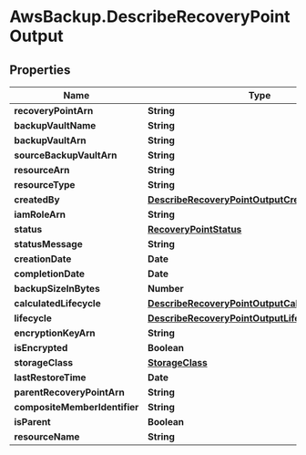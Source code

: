 # AwsBackup.DescribeRecoveryPointOutput

## Properties

Name | Type | Description | Notes
------------ | ------------- | ------------- | -------------
**recoveryPointArn** | **String** |  | [optional] 
**backupVaultName** | **String** |  | [optional] 
**backupVaultArn** | **String** |  | [optional] 
**sourceBackupVaultArn** | **String** |  | [optional] 
**resourceArn** | **String** |  | [optional] 
**resourceType** | **String** |  | [optional] 
**createdBy** | [**DescribeRecoveryPointOutputCreatedBy**](DescribeRecoveryPointOutputCreatedBy.md) |  | [optional] 
**iamRoleArn** | **String** |  | [optional] 
**status** | [**RecoveryPointStatus**](RecoveryPointStatus.md) |  | [optional] 
**statusMessage** | **String** |  | [optional] 
**creationDate** | **Date** |  | [optional] 
**completionDate** | **Date** |  | [optional] 
**backupSizeInBytes** | **Number** |  | [optional] 
**calculatedLifecycle** | [**DescribeRecoveryPointOutputCalculatedLifecycle**](DescribeRecoveryPointOutputCalculatedLifecycle.md) |  | [optional] 
**lifecycle** | [**DescribeRecoveryPointOutputLifecycle**](DescribeRecoveryPointOutputLifecycle.md) |  | [optional] 
**encryptionKeyArn** | **String** |  | [optional] 
**isEncrypted** | **Boolean** |  | [optional] 
**storageClass** | [**StorageClass**](StorageClass.md) |  | [optional] 
**lastRestoreTime** | **Date** |  | [optional] 
**parentRecoveryPointArn** | **String** |  | [optional] 
**compositeMemberIdentifier** | **String** |  | [optional] 
**isParent** | **Boolean** |  | [optional] 
**resourceName** | **String** |  | [optional] 


